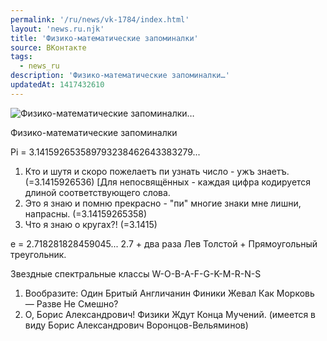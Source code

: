 ```yaml
---
permalink: '/ru/news/vk-1784/index.html'
layout: 'news.ru.njk'
title: 'Физико-математические запоминалки'
source: ВКонтакте
tags:
  - news_ru
description: 'Физико-математические запоминалки…'
updatedAt: 1417432610
---
```

![Физико-математические запоминалки…](https://sun9-28.userapi.com/impf/c623120/v623120833/eebf/Xa0vJ0euEYw.jpg?size=700x678&quality=96&proxy=1&sign=fd8f2c065e9cec69013ce197d2bbf5f8&c_uniq_tag=qDlroLvoOuk1sPpomGvbTshpHfKU2h8CaTUaFzSytzU&type=album)

Физико-математические запоминалки

Pi = 3.141592653589793238462643383279...
1. Кто и шутя и скоро пожелаетъ пи узнать число - ужъ знаетъ. (=3.1415926536)
[Для непосвящённых - каждая цифра кодируется длиной соответствующего слова.
2. Это я знаю и помню прекрасно - "пи" многие знаки мне лишни, напрасны. (=3.14159265358)
3. Что я знаю о кругах?! (=3.1415)

e = 2.718281828459045...
2.7 + два раза Лев Толстой + Прямоугольный треугольник.

Звездные спектральные классы W-O-B-A-F-G-K-M-R-N-S
1. Вообразите: Один Бритый Англичанин Финики Жевал Как Морковь — Разве Не Смешно?
2. О, Борис Александрович! Физики Ждут Конца Мучений.
(имеется в виду Борис Александрович Воронцов-Вельяминов)
